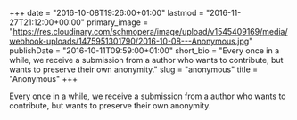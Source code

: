 +++
date = "2016-10-08T19:26:00+01:00"
lastmod = "2016-11-27T21:12:00+00:00"
primary_image = "https://res.cloudinary.com/schmopera/image/upload/v1545409169/media/webhook-uploads/1475951301790/2016-10-08---Anonymous.jpg"
publishDate = "2016-10-11T09:59:00+01:00"
short_bio = "Every once in a while, we receive a submission from a author who wants to contribute, but wants to preserve their own anonymity."
slug = "anonymous"
title = "Anonymous"
+++

Every once in a while, we receive a submission from a author who wants to contribute, but wants to preserve their own anonymity.
